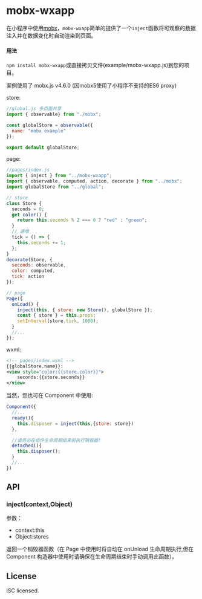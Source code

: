 # mobx-wxapp

在小程序中使用[mobx](https://github.com/mobxjs/mobx)，`mobx-wxapp`简单的提供了一个`inject`函数将可观察的数据注入并在数据变化时自动渲染到页面。


#### 用法

`npm install mobx-wxapp`或直接拷贝文件(example/mobx-wxapp.js)到您的项目。

案例使用了 mobx.js v4.6.0 (因mobx5使用了小程序不支持的ES6 proxy)

store:

```JavaScript
//global.js 多页面共享
import { observable} from "./mobx";

const globalStore = observable({
  name: "mobx example"
});

export default globalStore;
```

page:

```JavaScript
//pages/index.js
import { inject } from "../mobx-wxapp";
import { observable, computed, action, decorate } from "../mobx";
import globalStore from "../global";

// store
class Store {
  seconds = 0;
  get color() {
    return this.seconds % 2 === 0 ? "red" : "green";
  }
  // 递增
  tick = () => {
    this.seconds += 1;
  };
}
decorate(Store, {
  seconds: observable,
  color: computed,
  tick: action
});

// page
Page({
  onLoad() {
    inject(this, { store: new Store(), globalStore });
    const { store } = this.props;
    setInterval(store.tick, 1000);
  }
  //...
});
```

wxml:

```xml
<!-- pages/index.wxml -->
{{globalStore.name}}:
<view style="color:{{store.color}}">
    seconds:{{store.seconds}}
</view>
```

当然，您也可在 Component 中使用:

```JavaScript
Component({
  //...
  ready(){
    this.disposer = inject(this,{store: store})
  },

  //请务必在组件生命周期结束前执行销毁器!
  detached(){
    this.disposer();
  }
  //...
})
```

## API

### inject(context,Object)

参数：

- context:this
- Object:stores

返回一个销毁器函数（在 Page 中使用时将自动在 onUnload 生命周期执行,但在 Component 构造器中使用时请确保在生命周期结束时手动调用此函数）。

## License

ISC licensed.
